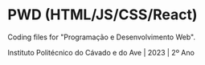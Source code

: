 # PWD (HTML/JS/CSS/React)

Coding files for "Programação e Desenvolvimento Web".

Instituto Politécnico do Cávado e do Ave | 2023 | 2º Ano
